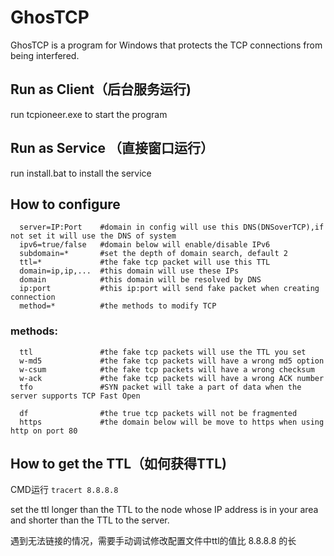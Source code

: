 # GhosTCP
GhosTCP is a program for Windows that protects the TCP connections from being interfered.  

## Run as Client（后台服务运行)
run tcpioneer.exe to start the program
## Run as Service （直接窗口运行）
run install.bat to install the service

## How to configure
```
  server=IP:Port    #domain in config will use this DNS(DNSoverTCP),if not set it will use the DNS of system
  ipv6=true/false   #domain below will enable/disable IPv6
  subdomain=*       #set the depth of domain search, default 2
  ttl=*             #the fake tcp packet will use this TTL
  domain=ip,ip,...  #this domain will use these IPs
  domain            #this domain will be resolved by DNS
  ip:port           #this ip:port will send fake packet when creating connection
  method=*          #the methods to modify TCP
  ```
### methods:
```
  ttl               #the fake tcp packets will use the TTL you set
  w-md5             #the fake tcp packets will have a wrong md5 option
  w-csum            #the fake tcp packets will have a wrong checksum
  w-ack             #the fake tcp packets will have a wrong ACK number
  tfo               #SYN packet will take a part of data when the server supports TCP Fast Open
  
  df                #the true tcp packets will not be fragmented
  https             #the domain below will be move to https when using http on port 80
```
## How to get the TTL（如何获得TTL)
CMD运行 `tracert 8.8.8.8`

set the ttl longer than the TTL to the node whose IP address is in your area and shorter than the TTL to the server.

遇到无法链接的情况，需要手动调试修改配置文件中ttl的值比 8.8.8.8 的长
